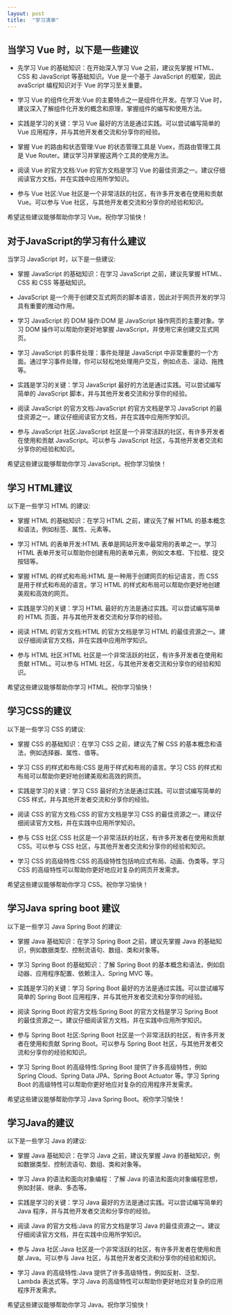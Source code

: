 ```yaml
---
layout: post
title:  "学习清单"
---
```



## 当学习 Vue 时，以下是一些建议

- 先学习 Vue 的基础知识：在开始深入学习 Vue 之前，建议先掌握 HTML、CSS 和 JavaScript 等基础知识。Vue 是一个基于 JavaScript 的框架，因此 avaScript 编程知识对于 Vue 的学习至关重要。

- 学习 Vue 的组件化开发:Vue 的主要特点之一是组件化开发。在学习 Vue 时，建议深入了解组件化开发的概念和原理，掌握组件的编写和使用方法。

- 实践是学习的关键：学习 Vue 最好的方法是通过实践。可以尝试编写简单的 Vue 应用程序，并与其他开发者交流和分享你的经验。

- 掌握 Vue 的路由和状态管理:Vue 的状态管理工具是 Vuex，而路由管理工具是 Vue Router。建议学习并掌握这两个工具的使用方法。

- 阅读 Vue 的官方文档:Vue 的官方文档是学习 Vue 的最佳资源之一。建议仔细阅读官方文档，并在实践中应用所学知识。

- 参与 Vue 社区:Vue 社区是一个非常活跃的社区，有许多开发者在使用和贡献 Vue。可以参与 Vue 社区，与其他开发者交流和分享你的经验和知识。

希望这些建议能够帮助你学习 Vue。祝你学习愉快！

## 对于JavaScript的学习有什么建议

当学习 JavaScript 时，以下是一些建议:

- 掌握 JavaScript 的基础知识：在学习 JavaScript 之前，建议先掌握 HTML、CSS 和 CSS 等基础知识。

- JavaScript 是一个用于创建交互式网页的脚本语言，因此对于网页开发的学习具有重要的推动作用。

- 学习 JavaScript 的 DOM 操作:DOM 是 JavaScript 操作网页的主要对象。学习 DOM 操作可以帮助你更好地掌握 JavaScript，并使用它来创建交互式网页。

- 学习 JavaScript 的事件处理：事件处理是 JavaScript 中非常重要的一个方面。通过学习事件处理，你可以轻松地处理用户交互，例如点击、滚动、拖拽等。

- 实践是学习的关键：学习 JavaScript 最好的方法是通过实践。可以尝试编写简单的 JavaScript 脚本，并与其他开发者交流和分享你的经验。

- 阅读 JavaScript 的官方文档:JavaScript 的官方文档是学习 JavaScript 的最佳资源之一。建议仔细阅读官方文档，并在实践中应用所学知识。

- 参与 JavaScript 社区:JavaScript 社区是一个非常活跃的社区，有许多开发者在使用和贡献 JavaScript。可以参与 JavaScript 社区，与其他开发者交流和分享你的经验和知识。

希望这些建议能够帮助你学习 JavaScript。祝你学习愉快！

## 学习 HTML建议

以下是一些学习 HTML 的建议:

- 掌握 HTML 的基础知识：在学习 HTML 之前，建议先了解 HTML 的基本概念和语法，例如标签、属性、元素等。

- 学习 HTML 的表单开发:HTML 表单是网站开发中最常用的表单之一。学习 HTML 表单开发可以帮助你创建有用的表单元素，例如文本框、下拉框、提交按钮等。

- 掌握 HTML 的样式和布局:HTML 是一种用于创建网页的标记语言，而 CSS 是用于样式和布局的语言。学习 HTML 的样式和布局可以帮助你更好地创建美观和高效的网页。

- 实践是学习的关键：学习 HTML 最好的方法是通过实践。可以尝试编写简单的 HTML 页面，并与其他开发者交流和分享你的经验。

- 阅读 HTML 的官方文档:HTML 的官方文档是学习 HTML 的最佳资源之一。建议仔细阅读官方文档，并在实践中应用所学知识。

- 参与 HTML 社区:HTML 社区是一个非常活跃的社区，有许多开发者在使用和贡献 HTML。可以参与 HTML 社区，与其他开发者交流和分享你的经验和知识。

希望这些建议能够帮助你学习 HTML。祝你学习愉快！

## 学习CSS的建议

以下是一些学习 CSS 的建议:

- 掌握 CSS 的基础知识：在学习 CSS 之前，建议先了解 CSS 的基本概念和语法，例如选择器、属性、值等。

- 学习 CSS 的样式和布局:CSS 是用于样式和布局的语言。学习 CSS 的样式和布局可以帮助你更好地创建美观和高效的网页。

- 实践是学习的关键：学习 CSS 最好的方法是通过实践。可以尝试编写简单的 CSS 样式，并与其他开发者交流和分享你的经验。

- 阅读 CSS 的官方文档:CSS 的官方文档是学习 CSS 的最佳资源之一。建议仔细阅读官方文档，并在实践中应用所学知识。

- 参与 CSS 社区:CSS 社区是一个非常活跃的社区，有许多开发者在使用和贡献 CSS。可以参与 CSS 社区，与其他开发者交流和分享你的经验和知识。

- 学习 CSS 的高级特性:CSS 的高级特性包括响应式布局、动画、伪类等。学习 CSS 的高级特性可以帮助你更好地应对复杂的网页开发需求。

希望这些建议能够帮助你学习 CSS。祝你学习愉快！

## 学习Java spring boot 建议

以下是一些学习 Java Spring Boot 的建议:

- 掌握 Java 基础知识：在学习 Spring Boot 之前，建议先掌握 Java 的基础知识，例如数据类型、控制流语句、数组、类和对象等。

- 学习 Spring Boot 的基础知识：了解 Spring Boot 的基本概念和语法，例如启动器、应用程序配置、依赖注入、Spring MVC 等。

- 实践是学习的关键：学习 Spring Boot 最好的方法是通过实践。可以尝试编写简单的 Spring Boot 应用程序，并与其他开发者交流和分享你的经验。

- 阅读 Spring Boot 的官方文档:Spring Boot 的官方文档是学习 Spring Boot 的最佳资源之一。建议仔细阅读官方文档，并在实践中应用所学知识。

- 参与 Spring Boot 社区:Spring Boot 社区是一个非常活跃的社区，有许多开发者在使用和贡献 Spring Boot。可以参与 Spring Boot 社区，与其他开发者交流和分享你的经验和知识。

- 学习 Spring Boot 的高级特性:Spring Boot 提供了许多高级特性，例如 Spring Cloud、Spring Data JPA、Spring Boot Actuator 等。学习 Spring Boot 的高级特性可以帮助你更好地应对复杂的应用程序开发需求。

希望这些建议能够帮助你学习 Java Spring Boot。祝你学习愉快！

## 学习Java的建议

以下是一些学习 Java 的建议:

- 掌握 Java 基础知识：在学习 Java 之前，建议先掌握 Java 的基础知识，例如数据类型、控制流语句、数组、类和对象等。

- 学习 Java 的语法和面向对象编程：了解 Java 的语法和面向对象编程思想，例如封装、继承、多态等。

- 实践是学习的关键：学习 Java 最好的方法是通过实践。可以尝试编写简单的 Java 程序，并与其他开发者交流和分享你的经验。

- 阅读 Java 的官方文档:Java 的官方文档是学习 Java 的最佳资源之一。建议仔细阅读官方文档，并在实践中应用所学知识。

- 参与 Java 社区:Java 社区是一个非常活跃的社区，有许多开发者在使用和贡献 Java。可以参与 Java 社区，与其他开发者交流和分享你的经验和知识。

- 学习 Java 的高级特性:Java 提供了许多高级特性，例如反射、泛型、Lambda 表达式等。学习 Java 的高级特性可以帮助你更好地应对复杂的应用程序开发需求。

希望这些建议能够帮助你学习 Java。祝你学习愉快！

